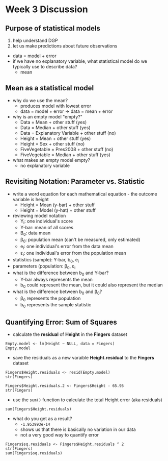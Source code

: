 # Week 3 Discussion

## Purpose of statistical models
1. help understand DGP
2. let us make predictions about future observations

* data = model + error
* if we have no explanatory variable, what statistical model do we typically use to describe data?
  * mean

## Mean as a statistical model
* why do we use the mean?
  * produces model with lowest error
  * data = model + error → data = mean + error
* why is an empty model "empty?"
  * Data = Mean + other stuff (yes)
  * Data = Median + other stuff (yes)
  * Data = Explanatory Variable + other stuff (no)
  * Height = Mean + other stuff (yes)
  * Height = Sex + other stuff (no)
  * FiveVegetable = Pres2008 + other stuff (no)
  * FiveVegetable = Median + other stuff (yes)
* what makes an empty model empty?
  * no explanatory variable
  
## Revisiting Notation: Parameter vs. Statistic
* write a word equation for each mathematical equation - the outcome variable is height
  * Height = Mean (y-bar) + other stuff
  * Height = Model (y-hat) + other stuff
* reviewing model notation
  * Y<sub>i</sub>: one individual's score
  * Y-bar: mean of all scores
  * B<sub>0</sub>: data mean
  * β<sub>0</sub>: population mean (can't be measured, only estimated)
  * e<sub>i</sub>: one individual's error from the data mean
  * ε<sub>i</sub>: one individual's error from the population mean
* statistics (sample): Y-bar, b<sub>0</sub>, e<sub>i</sub>
* parameters (population: β<sub>0</sub>, ε<sub>i</sub>
* what is the difference between b<sub>0</sub> and Y-bar?
  * Y-bar always represents the mean
  * b<sub>0</sub> could represent the mean, but it could also represent the median
* what is the difference between b<sub>0</sub> and β<sub>0</sub>?
  * β<sub>0</sub> represents the population
  * b<sub>0</sub> represents the sample statistic
  
## Quantifying Error: Sum of Squares
* calculate the **residual** of **Height** in the **Fingers** dataset
````
Empty.model <- lm(Height ~ NULL, data = Fingers)
Empty.model
````
* save the residuals as a new varaible **Height.residual** to the **Fingers** dataset
````
Fingers$Height.residuals <- resid(Empty.model)
str(Fingers)
````
````
Fingers$Height.residuals.2 <- Fingers$Height - 65.95
str(Fingers)
````
* use the `sum()` function to calculate the total Height error (aka residuals)
````
sum(Fingers$Height.residuals)
````
* what do you get as a result?
  * `-1.953993e-14`
  * shows us that there is basically no variation in our data
  * not a very good way to quantify error
````
Fingers$sq.residuals <- Fingers$Height.residuals ^ 2
str(Fingers)
sum(Fingers$sq.residuals)
````
